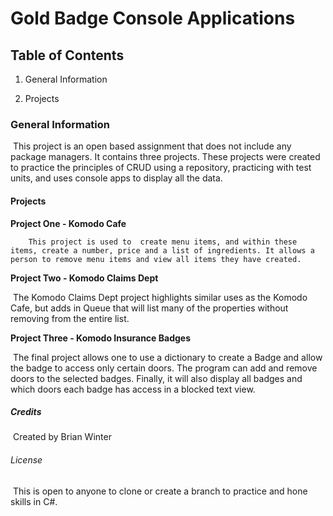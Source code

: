 # Gold Badge Console Applications

## Table of Contents

1. General Information

2. Projects 


### General Information 

​	This project is an open based assignment that does not include any package managers. It contains three projects. These projects were created to practice the principles of CRUD using a repository, practicing with test units, and uses console apps to display all the data. 

#### Projects

**Project One - Komodo Cafe**

 		This project is used to  create menu items, and within these items, create a number, price and a list of ingredients. It allows a person to remove menu items and view all items they have created. 

**Project Two - Komodo Claims Dept**

​		The Komodo Claims Dept project highlights similar uses as the Komodo Cafe, but adds in Queue that will list many of the properties without removing from the entire list.

**Project Three - Komodo Insurance Badges**

​		The final project allows one to use a dictionary to create a Badge and allow the badge to access only certain doors. The program can add and remove doors to the selected badges. Finally, it will also display all badges and which doors each badge has access in a blocked text view. 

##### Credits 

​	Created by Brian Winter 

###### License

​	This is open to anyone to clone or create a branch to practice and hone skills in C#. 



